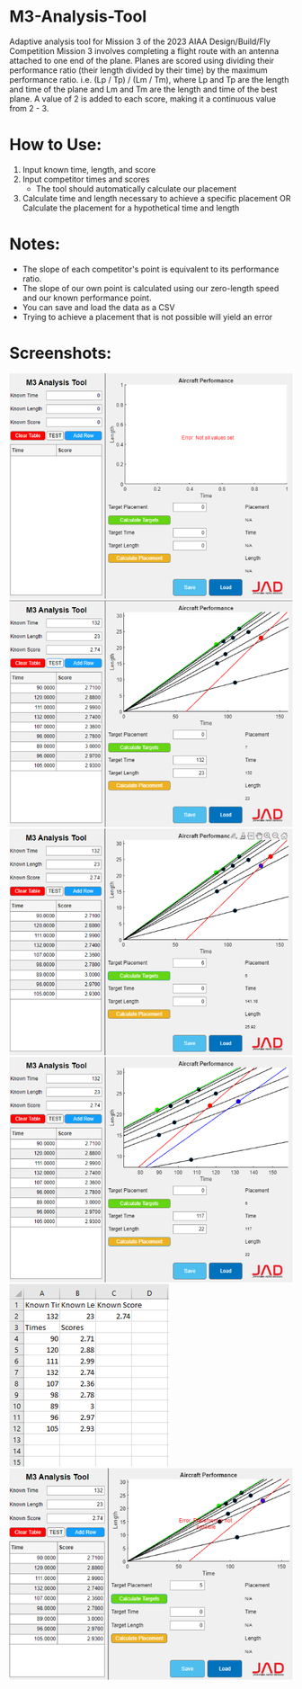 # M3-Analysis-Tool
Adaptive analysis tool for Mission 3 of the 2023 AIAA Design/Build/Fly Competition
Mission 3 involves completing a flight route with an antenna attached to one end of the plane.
Planes are scored using dividing their performance ratio (their length divided by their time) by the maximum performance ratio.
i.e. (Lp / Tp) / (Lm / Tm), where Lp and Tp are the length and time of the plane and Lm and Tm are the length and time of the best plane.
A value of 2 is added to each score, making it a continuous value from 2 - 3.

# How to Use:
1. Input known time, length, and score
2. Input competitor times and scores
   * The tool should automatically calculate our placement
3. Calculate time and length necessary to achieve a specific placement OR
   Calculate the placement for a hypothetical time and length

# Notes:
- The slope of each competitor's point is equivalent to its performance ratio.
- The slope of our own point is calculated using our zero-length speed and our known performance point.
- You can save and load the data as a CSV
- Trying to achieve a placement that is not possible will yield an error

# Screenshots:
![Screenshot 1](./screenshots/ss1.PNG)
![Screenshot 2](./screenshots/ss2.PNG)
![Screenshot 3](./screenshots/ss3.PNG)
![Screenshot 4](./screenshots/ss4.PNG)
![Screenshot 5](./screenshots/ss5.PNG)
![Screenshot 6](./screenshots/ss6.PNG)
